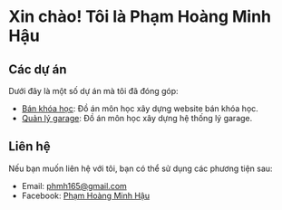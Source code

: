# Xin chào! Tôi là Phạm Hoàng Minh Hậu

## Các dự án

Dưới đây là một số dự án mà tôi đã đóng góp:

- [Bán khóa học](https://github.com/hau1605/sell_courses.git): Đồ án môn học xây dựng website bán khóa học.
- [Quản lý garage](https://github.com/hau1605/ManageGarage.git): Đồ án môn học xây dựng hệ thống lý garage.

## Liên hệ

Nếu bạn muốn liên hệ với tôi, bạn có thể sử dụng các phương tiện sau:

- Email: [phmh165@gmail.com](mailto:phmh165@gmail.com)
- Facebook: [Phạm Hoàng Minh Hậu](https://facebook.com/hau165)
